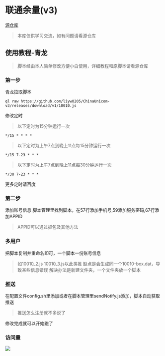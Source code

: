 # 联通余量(v3)
[源仓库](https://github.com/ChinaTelecomOperators/ChinaUnicom)
> 本库仅供学习交流，如有问题请看源仓库

## 使用教程-青龙
> 脚本经由本人简单修改方便小白使用，详细教程和原脚本请看源仓库

### 第一步
青龙拉取脚本
```
ql raw https://github.com/liyw0205/ChinaUnicom-v3/releases/download/v1/10010.js
```

修改定时
> 以下定时为15分钟运行一次
```
*/15 * * * *
```
> 以下定时为上午7点到晚上11点每15分钟运行一次
```
*/15 7-23 * * *
```
> 以下定时为上午7点到晚上11点每30分钟运行一次
```
*/30 7-23 * * *
```
更多定时请百度

### 第二步
添加账号信息
脚本管理里找到脚本，在57行添加手机号,59添加服务密码,67行添加APPID
> APPID可以通过抓包及其他方法

### 多用户
把脚本复制并重命名即可，一个脚本一份账号信息
> 如10010_2.js 10010_3.js以此类推
缺点是会生成同一个10010-box.dat，导致某些信息错误
解决办法是新建文件夹，一个文件夹放一个脚本

### 推送
在配置文件config.sh里添加或者在脚本管理里sendNotify.js添加，脚本自动获取推送
> 推送怎么注册就不多说了

修改完成就可以开始跑了

### 访问量

![](http://profile-counter.glitch.me/liyw0205/count.svg)
